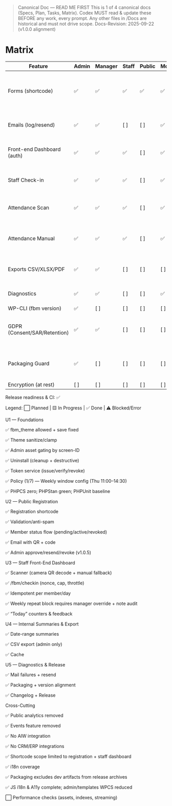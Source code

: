 > Canonical Doc — READ ME FIRST
> This is 1 of 4 canonical docs (Specs, Plan, Tasks, Matrix).
> Codex MUST read & update these BEFORE any work, every prompt.
> Any other files in /Docs are historical and must not drive scope.
> Docs-Revision: 2025-09-22 (v1.0.0 alignment)

# Matrix

| Feature | Admin | Manager | Staff | Public | Mobile | A11y | Security | PHPCS | PHPStan | Unit | Integration | E2E | Docs | Notes |
| --- | --- | --- | --- | --- | --- | --- | --- | --- | --- | --- | --- | --- | --- | --- |
| Forms (shortcode) | ✅ | ✅ | ✅ | ✅ | ✅ | ✅ | ✅ | ✅ | ✅ | ✅ | [ ] | [ ] | ✅ | v1.1.1: shortcode hardened + admin approval/resend coverage |
| Emails (log/resend) | ✅ | ✅ | [ ] | [ ] | ✅ | ✅ | ✅ | ✅ | ✅ | ✅ | [ ] | [ ] | ✅ | v1.1.1: diagnostics resend log with rate limiting |
| Front-end Dashboard (auth) | ✅ | ✅ | ✅ | [ ] | ✅ | ✅ | ✅ | ✅ | ✅ | ✅ | [ ] | [ ] | ✅ | v1.1.1: scanner UI + REST nonce/throttle coverage |
| Staff Check-in | ✅ | ✅ | ✅ | [ ] | ✅ | ✅ | ✅ | ✅ | ✅ | ✅ | ✅ | [ ] | ✅ | v1.1.1: /fbm/checkin throttling + override audit |
| Attendance Scan | ✅ | ✅ | ✅ | [ ] | ✅ | ✅ | ✅ | ✅ | ✅ | ✅ | [ ] | [ ] | ✅ | v1.1.1: camera module + duplicate feedback |
| Attendance Manual | ✅ | ✅ | ✅ | [ ] | ✅ | ✅ | ✅ | ✅ | ✅ | ✅ | ✅ | [ ] | ✅ | v1.1.1: manual fallback + manager override workflow |
| Exports CSV/XLSX/PDF | ✅ | ✅ | [ ] | [ ] | [ ] | [ ] | ✅ | ✅ | ✅ | ✅ | [ ] | [ ] | ✅ | v1.0.10: streaming CSV with cache + BOM |
| Diagnostics | ✅ | ✅ | [ ] | [ ] | ✅ | ✅ | ✅ | ✅ | ✅ | ✅ | [ ] | [ ] | ✅ | Token probe, mail failure log, resend gating |
| WP-CLI (fbm version) | ✅ | [ ] | [ ] | [ ] | [ ] | [ ] | ✅ | ✅ | ✅ | ✅ | [ ] | [ ] | ✅ | [Tasks](Tasks.md) |
| GDPR (Consent/SAR/Retention) | ✅ | ✅ | [ ] | [ ] | [ ] | [ ] | ✅ | ✅ | ✅ | ✅ | [ ] | [ ] | ✅ | v1.0.10: WP privacy exporter/eraser hooks + policy text. |
| Packaging Guard | ✅ | [ ] | [ ] | [ ] | [ ] | [ ] | ✅ | ✅ | ✅ | ✅ | ✅ | [ ] | ✅ | v1.1.1: bin/package.sh manifest + version alignment |
| Encryption (at rest) | [ ] | [ ] | [ ] | [ ] | [ ] | [ ] | [ ] | ✅ | ✅ | ⚠️ | [ ] | [ ] | [ ] | [Tasks](Tasks.md) |



Release readiness & CI: ✅


Legend: ⬜ Planned | 🟨 In Progress | ✅ Done | ⚠️ Blocked/Error

U1 — Foundations

✅ fbm_theme allowed + save fixed

✅ Theme sanitize/clamp

✅ Admin asset gating by screen-ID

✅ Uninstall (cleanup + destructive)

✅ Token service (issue/verify/revoke)

✅ Policy (1/7) — Weekly window config (Thu 11:00–14:30)

✅ PHPCS zero; PHPStan green; PHPUnit baseline

U2 — Public Registration

✅ Registration shortcode

✅ Validation/anti-spam

✅ Member status flow (pending/active/revoked)

✅ Email with QR + code

✅ Admin approve/resend/revoke (v1.0.5)

U3 — Staff Front-End Dashboard

✅ Scanner (camera QR decode + manual fallback)

✅ /fbm/checkin (nonce, cap, throttle)

✅ Idempotent per member/day

✅ Weekly repeat block requires manager override + note audit

✅ “Today” counters & feedback

U4 — Internal Summaries & Export

✅ Date-range summaries

✅ CSV export (admin only)

✅ Cache

U5 — Diagnostics & Release

✅ Mail failures + resend

✅ Packaging + version alignment

✅ Changelog + Release


Cross-Cutting

✅ Public analytics removed

✅ Events feature removed

✅ No AIW integration

✅ No CRM/ERP integrations

✅ Shortcode scope limited to registration + staff dashboard

✅ i18n coverage

✅ Packaging excludes dev artifacts from release archives

✅ JS i18n & A11y complete; admin/templates WPCS reduced

⬜ Performance checks (assets, indexes, streaming)

